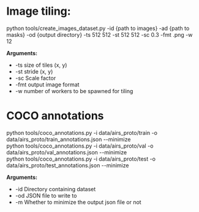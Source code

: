 # **Image tiling:**

python tools/create_images_dataset.py -id {path to images} -ad {path to masks} -od {output directory} -ts 512 512 -st 512 512 -sc 0.3 -fmt .png -w 12

**Arguments:**

- -ts size of tiles (x, y)
- -st stride (x, y)
- -sc Scale factor
- -fmt output image format
- -w number of workers to be spawned for tiling

# **COCO annotations** 

python tools/coco_annotations.py -i data/airs_proto/train -o data/airs_proto/train_annotations.json --minimize <br>
python tools/coco_annotations.py -i data/airs_proto/val -o data/airs_proto/val_annotations.json --minimize <br>
python tools/coco_annotations.py -i data/airs_proto/test -o data/airs_proto/test_annotations.json --minimize <br>

**Arguments:**

- -id Directory containing dataset
- -od JSON file to write to
- -m Whether to minimize the output json file or not


